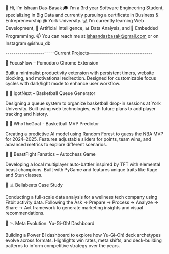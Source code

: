 👋 Hi, I’m Ishaan Das-Basak
🎓 I’m a 3rd year Software Engineering Student, specializing in Big Data and currently pursuing a certificate in Business & Entrepreneurship @ York University.
💻 I’m currently learning Web Development, 🤖 Artificial Intelligence, 📊 Data Analysis, and 🔧 Embedded Programming.
📫 You can reach me at ishaandasbasak@gmail.com or on Instagram @ishuu_db

------------------------Current Projects-------------------------------


🔹 FocusFlow – Pomodoro Chrome Extension

Built a minimalist productivity extension with persistent timers, website blocking, and motivational redirection.
Designed for customizable focus cycles with dark/light mode to enhance user workflow.

🔸 🏀 igotNext – Basketball Queue Generator

Designing a queue system to organize basketball drop-in sessions at York University.
Built using web technologies, with future plans to add player tracking and history.

🔸 🔮 WhoTheGoat - Basketball MVP Predictor

Creating a predictive AI model using Random Forest to guess the NBA MVP for 2024–2025.
Features adjustable sliders for points, team wins, and advanced metrics to explore different scenarios.

🔸 🐾 BeastFight Fanatics – Autochess Game

Developing a local multiplayer auto-battler inspired by TFT with elemental beast champions.
Built with PyGame and features unique traits like Rage and Stun classes.

🔸 📊 Bellabeats Case Study

Conducting a full-scale data analysis for a wellness tech company using Fitbit activity data.
Following the Ask → Prepare → Process → Analyze → Share → Act framework to generate marketing insights and visual recommendations.

🔸 📉 Meta Evolution: Yu-Gi-Oh! Dashboard

Building a Power BI dashboard to explore how Yu-Gi-Oh! deck archetypes evolve across formats.
Highlights win rates, meta shifts, and deck-building patterns to inform competitive strategy over the years. 


